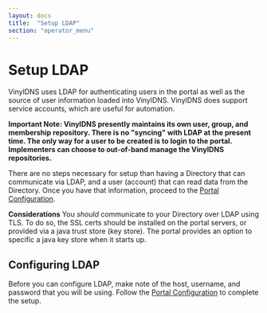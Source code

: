 ```yaml
---
layout: docs
title:  "Setup LDAP"
section: "operator_menu"
---
```


# Setup LDAP
VinylDNS uses LDAP for authenticating users in the portal as well as the source of user information loaded into
VinylDNS.  VinylDNS does support service accounts, which are useful for automation.

**Important Note: VinylDNS presently maintains its own user, group, and membership repository.  There is no "syncing"
with LDAP at the present time.  The only way for a user to be created is to login to the portal.  Implementers can
choose to out-of-band manage the VinylDNS repositories.**

There are no steps necessary for setup than having a Directory that can communicate via LDAP, and a user (account) that
can read data from the Directory.  Once you have that information, proceed to the [Portal Configuration](config-portal).

**Considerations**
You _should_ communicate to your Directory over LDAP using TLS.  To do so, the SSL certs should be installed
on the portal servers, or provided via a java trust store (key store).  The portal provides an option to specific
a java key store when it starts up.

## Configuring LDAP
Before you can configure LDAP, make note of the host, username, and password that you will be using.
Follow the [Portal Configuration](config-portal) to complete the setup.
